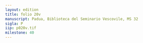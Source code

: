 ```yaml
---
layout: edition
title: folio 20v
manuscript: Padua, Biblioteca del Seminario Vescovile, MS 32
sigla: P
iip: p020v.tif
milestone: 40
---
```

